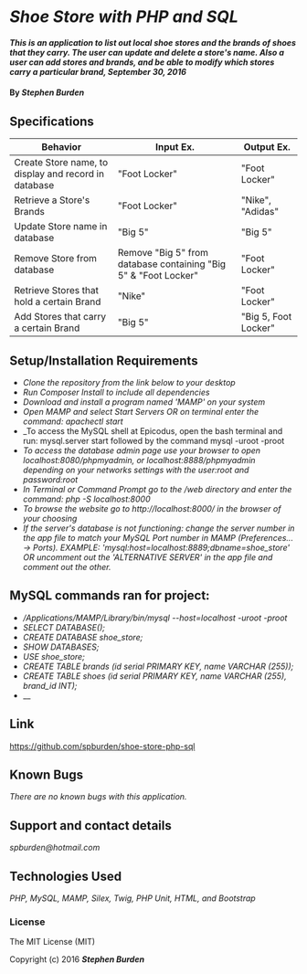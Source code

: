 # _Shoe Store with PHP and SQL_

#### _This is an application to list out local shoe stores and the brands of shoes that they carry. The user can update and delete a store's name. Also a user can add stores and brands, and be able to modify which stores carry a particular brand, September 30, 2016_

#### By _**Stephen Burden**_

## Specifications
| Behavior | Input Ex. | Output Ex. |
| --- | --- | --- |
| Create Store name, to display and record in database  | "Foot Locker"  |  "Foot Locker" |
| Retrieve a Store's Brands | "Foot Locker"  | "Nike", "Adidas" |
| Update Store name in database | "Big 5"  | "Big 5" |
| Remove Store from database |  Remove "Big 5" from database containing "Big 5" & "Foot Locker" | "Foot Locker" |
| Retrieve Stores that hold a certain Brand  | "Nike" |  "Foot Locker" |
| Add Stores that carry a certain Brand | "Big 5" | "Big 5, Foot Locker" |

## Setup/Installation Requirements
* _Clone the repository from the link below to your desktop_
* _Run Composer Install to include all dependencies_
* _Download and install a program named 'MAMP' on your system_
* _Open MAMP and select Start Servers OR on terminal enter the command: apachectl start_
* _To access the MySQL shell at Epicodus, open the bash terminal and run: mysql.server start followed by the command mysql -uroot -proot
* _To access the database admin page use your browser to open localhost:8080/phpmyadmin, or localhost:8888/phpmyadmin depending on your networks settings with the user:root and password:root_
* _In Terminal or Command Prompt go to the /web directory and enter the command: php -S localhost:8000_
* _To browse the website go to http://localhost:8000/ in the browser of your choosing_
* _If the server's database is not functioning: change the server number in the app file to match your MySQL Port number in MAMP (Preferences... -> Ports). EXAMPLE: 'mysql:host=localhost:8889;dbname=shoe_store' OR uncomment out the 'ALTERNATIVE SERVER' in the app file and comment out the other._

## MySQL commands ran for project:
* _/Applications/MAMP/Library/bin/mysql --host=localhost -uroot -proot_
* _SELECT DATABASE();_
* _CREATE DATABASE shoe_store;_
* _SHOW DATABASES;_
* _USE shoe_store;_
* _CREATE TABLE brands (id serial PRIMARY KEY, name VARCHAR (255));_
* _CREATE TABLE shoes (id serial PRIMARY KEY, name VARCHAR (255), brand_id INT);_
* __

## Link
https://github.com/spburden/shoe-store-php-sql

## Known Bugs
_There are no known bugs with this application._

## Support and contact details
_spburden@hotmail.com_

## Technologies Used
_PHP, MySQL, MAMP, Silex, Twig, PHP Unit, HTML, and Bootstrap_

### License
The MIT License (MIT)

Copyright (c) 2016 **_Stephen Burden_**
